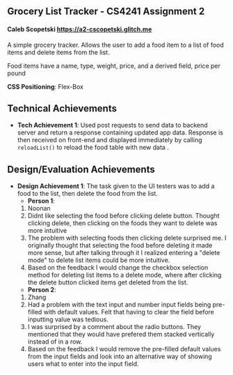 ## Grocery List Tracker - CS4241 Assignment 2
#### Caleb Scopetski https://a2-cscopetski.glitch.me
A simple grocery tracker. Allows the user to add a food item to a list of food items and delete items from the list.

Food items have a name, type, weight, price, and a derived field, price per pound 

**CSS Positioning**: Flex-Box

## Technical Achievements
- **Tech Achievement 1**: Used post requests to send data to backend server and return a response containing updated app data. Response is then received on front-end and displayed immediately by calling ``reloadList()`` to reload the food table with new data .

## Design/Evaluation Achievements
- **Design Achievement 1**: 
The task given to the UI testers was to add a food to the list, then delete the food from the list.
    - **Person 1**:
    1. Noonan
    2. Didnt like selecting the food before clicking delete button. Thought clicking delete, then clicking on the foods they want to delete was more intuitive
    3. The problem with selecting foods then clicking delete surprised me. I originally thought that selecting the food before deleting it made more sense, but after talking through it I realized entering a "delete mode" to delete list items could be more intuitive.
    4. Based on the feedback I would change the checkbox selection method for deleting list items to a delete mode, where after clicking the delete button clicked items get deleted from the list.
    - **Person 2**:
    1. Zhang
    2. Had a problem with the text input and number input fields being pre-filled with default values. Felt that having to clear the field before inputting value was tedious.
    3. I was surprised by a comment about the radio buttons. They mentioned that they would have prefered them stacked vertically instead of in a row.
    4. Based on the feedback I would remove the pre-filled default values from the input fields and look into an alternative way of showing users what to enter into the input field.
